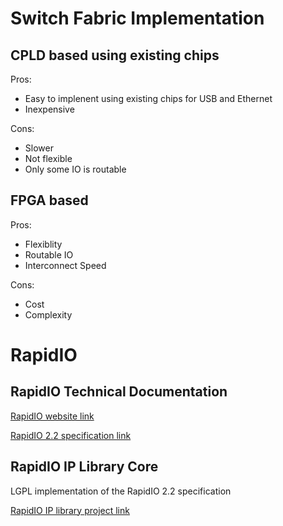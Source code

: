 # Switch Fabric Implementation

## CPLD based using existing chips

Pros:
- Easy to implenent using existing chips for USB and Ethernet
- Inexpensive

Cons:
- Slower
- Not flexible
- Only some IO is routable


## FPGA based

Pros:
- Flexiblity
- Routable IO
- Interconnect Speed

Cons:
- Cost
- Complexity


# RapidIO

## RapidIO Technical Documentation

[RapidIO website link](http://www.rapidio.org/)

[RapidIO 2.2 specification link](http://www.rapidio.org/files/RapidIO_Rev_2.2_Specification.zip)

## RapidIO IP Library Core

LGPL implementation of the RapidIO 2.2 specification

[RapidIO IP library project link](http://www.opencores.org/cores/rio/)



